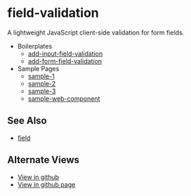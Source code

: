 # field-validation

 A lightweight JavaScript client-side validation for form fields.

- Boilerplates
	- [add-input-field-validation](src/add-input-field-validation.js)
	- [add-form-field-validation](src/add-form-field-validation.js)
- Sample Pages
	- [sample-1](sample/sample-1.html)
	- [sample-2](sample/sample-2.html)
	- [sample-3](sample/sample-3.html)
	- [sample-web-component](sample/sample-web-component.html)

## See Also

- [field](https://github.com/JamesRobertHugginsNgo/field)

## Alternate Views

- [View in github](https://github.com/JamesRobertHugginsNgo/field-validation)
- [View in github page](https://jamesroberthugginsngo.github.io/field-validation/)
